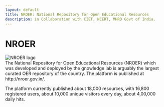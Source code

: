 ```yaml
--- 
layout: default
title: NROER: National Repository for Open Educational Resources
description: in Collaboration with CIET, NCERT, MHRD Govt of India.
---
```

# NROER
<div bg=black>
<img src="https://nroer.gov.in/static/ndf/css/themes/nroer/logo.png" alt="NROER logo">
</div>
The National Repository for Open Educational Resources (NROER) which was
developed and deployed by the gnowledge lab is arguably the largest curated OER
repository of the country.  The platform is published at
http://nroer.gov.in/.

The platform currently published about 18,000 resources, with 16,800 registered users, 
about 10,000 unique visitors every day, about 4,00,000 daily hits.

